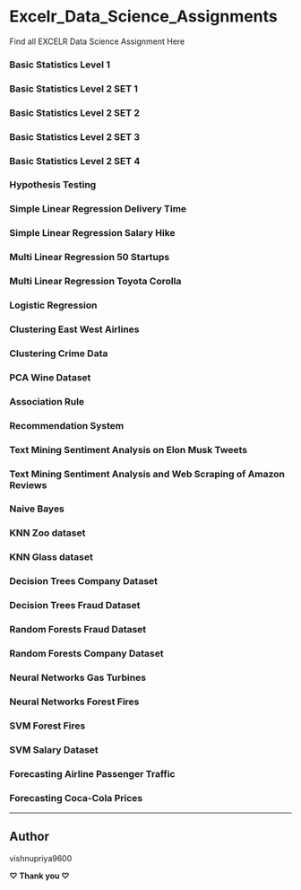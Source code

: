 # Excelr_Data_Science_Assignments
Find all EXCELR Data Science Assignment Here

### Basic Statistics Level 1

### Basic Statistics Level 2 SET 1

### Basic Statistics Level 2 SET 2

### Basic Statistics Level 2 SET 3

### Basic Statistics Level 2 SET 4

### Hypothesis Testing

### Simple Linear Regression Delivery Time

### Simple Linear Regression Salary Hike

### Multi Linear Regression 50 Startups

### Multi Linear Regression Toyota Corolla

### Logistic Regression

### Clustering East West Airlines

### Clustering Crime Data

### PCA Wine Dataset

### Association Rule

### Recommendation System

### Text Mining Sentiment Analysis on Elon Musk Tweets

### Text Mining Sentiment Analysis and Web Scraping of Amazon Reviews

### Naive Bayes

### KNN Zoo dataset

### KNN Glass dataset

### Decision Trees Company Dataset

### Decision Trees Fraud Dataset

### Random Forests Fraud Dataset

### Random Forests Company Dataset

### Neural Networks Gas Turbines

### Neural Networks Forest Fires

### SVM Forest Fires

### SVM Salary Dataset

### Forecasting Airline Passenger Traffic

### Forecasting Coca-Cola Prices

___________________________________________________________________
## Author
vishnupriya9600

**♡ Thank you ♡**

